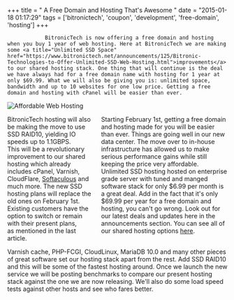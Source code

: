 +++
title = "				A Free Domain and Hosting That's Awesome		"
date = "2015-01-18 01:17:29"
tags = ['bitronictech', 'coupon', 'development', 'free-domain', 'hosting']
+++


				BitronicTech is now offering a free domain and hosting when you buy 1 year of web hosting. Here at BitronicTech we are making some <a title="Unlimited SSD Space" href="https://www.bitronictech.net/announcements/125/Bitronic-Technologies-to-Offer-Unlimited-SSD-Web-Hosting.html">improvements</a> to our shared hosting stack. One thing that will continue is the deal we have always had for a free domain name with hosting for 1 year at only $69.99. What we will also be giving you is: unlimited space, bandwidth and up to 10 websites for one low price. Getting a free domain and hosting with cPanel will be easier than ever.
<div class="row">
<div class="six columns">

<img title="Free Domain and Hosting That is Awesome" src="https://www.bitronictech.net/templates/bitronicresponsive/img/affordable-web-hosting.png" alt="Affordable Web Hosting" />

</div>
<div class="six columns">

BitronicTech hosting will also be making the move to use SSD RAID10, yielding IO speeds up to 1.1GBPS. This will be a revolutionary improvement to our shared hosting which already includes cPanel, Varnish, CloudFlare, <a title="Softaculous" href="http://www.softaculous.com/">Softaculous</a> and much more. The new SSD hosting plans will replace the old ones on February 1st. Existing customers have the option to switch or remain with their present plans, as mentioned in the last article.

Starting February 1st, getting a free domain and hosting made for you will be easier than ever. Things are going well in our new data center. The move over to in-house infrastructure has allowed us to make serious performance gains while still keeping the price very affordable. Unlimited SSD hosting hosted on enterprise grade server with tuned and manged software stack for only $6.99 per month is a great deal. Add in the fact that it's only $69.99 per year for a free domain and hosting, you can't go wrong. Look out for our latest deals and updates here in the announcements section. You can see all of our shared hosting options <a title="Web Hosting" href="https://www.bitronictech.net/web-hosting.php">here</a>.

</div>
</div>
Varnish cache, PHP-FCGI, CloudLinux, MariaDB 10.0 and many other pieces of great software set our hosting stack apart from the rest. Add SSD RAID10 and this will be some of the fastest hosting around. Once we launch the new service we will be posting benchmarks to compare our present hosting stack against the one we are now releasing. We'll also do some load speed tests against other hosts and see who fares better.		